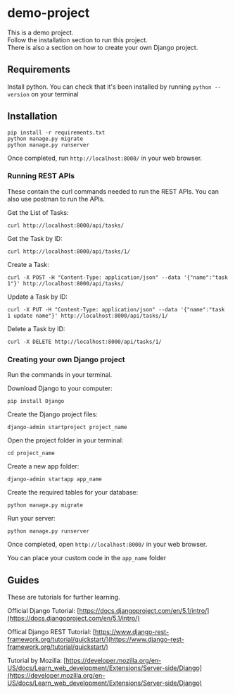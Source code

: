 # demo-project
This is a demo project.  
Follow the installation section to run this project.  
There is also a section on how to create your own Django project.


## Requirements
Install python. You can check that it's been installed by running `python --version` on your terminal


## Installation
```
pip install -r requirements.txt
python manage.py migrate
python manage.py runserver
```
Once completed, run `http://localhost:8000/` in your web browser.


### Running REST APIs
These contain the curl commands needed to run the REST APIs. You can also use postman to run the APIs.

Get the List of Tasks:
```
curl http://localhost:8000/api/tasks/
```

Get the Task by ID:
```
curl http://localhost:8000/api/tasks/1/
```

Create a Task:
```
curl -X POST -H "Content-Type: application/json" --data '{"name":"task 1"}' http://localhost:8000/api/tasks/
```

Update a Task by ID:
```
curl -X PUT -H "Content-Type: application/json" --data '{"name":"task 1 update name"}' http://localhost:8000/api/tasks/1/
```

Delete a Task by ID:
```
curl -X DELETE http://localhost:8000/api/tasks/1/
```


### Creating your own Django project
Run the commands in your terminal.

Download Django to your computer:
```
pip install Django
```

Create the Django project files:
```
django-admin startproject project_name
```

Open the project folder in your terminal:
```
cd project_name
```

Create a new app folder:
```
django-admin startapp app_name
```

Create the required tables for your database:
```
python manage.py migrate
```

Run your server:
```
python manage.py runserver
```

Once completed, open `http://localhost:8000/` in your web browser.

You can place your custom code in the `app_name` folder


## Guides
These are tutorials for further learning.

Official Django Tutorial: [https://docs.djangoproject.com/en/5.1/intro/](https://docs.djangoproject.com/en/5.1/intro/)

Offical Django REST Tutorial: [https://www.django-rest-framework.org/tutorial/quickstart/](https://www.django-rest-framework.org/tutorial/quickstart/)

Tutorial by Mozilla: [https://developer.mozilla.org/en-US/docs/Learn_web_development/Extensions/Server-side/Django](https://developer.mozilla.org/en-US/docs/Learn_web_development/Extensions/Server-side/Django)

